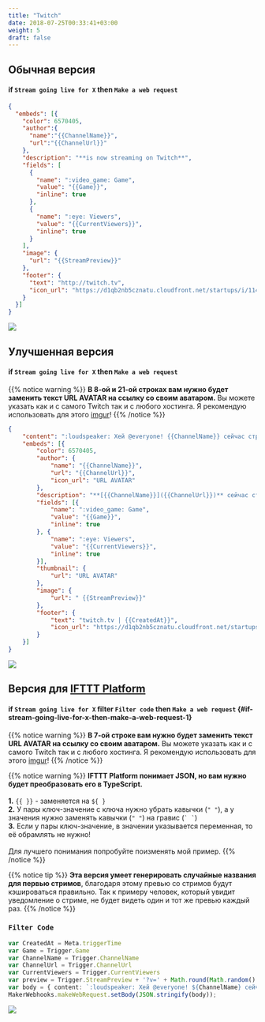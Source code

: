 ```yaml
---
title: "Twitch"
date: 2018-07-25T00:33:41+03:00
weight: 5
draft: false
---
```

## Обычная версия

#### if `Stream going live for X` then `Make a web request`

```json
{
  "embeds": [{
    "color": 6570405,
    "author":{
      "name":"{{ChannelName}}",
      "url":"{{ChannelUrl}}"
    },
    "description": "**is now streaming on Twitch**",
    "fields": [
      {
        "name": ":video_game: Game",
        "value": "{{Game}}",
        "inline": true
      },
      {
        "name": ":eye: Viewers",
        "value": "{{CurrentViewers}}",
        "inline": true
      }
    ],
    "image": {
      "url": "{{StreamPreview}}"
    },
    "footer": {
      "text": "http://twitch.tv",
      "icon_url": "https://d1qb2nb5cznatu.cloudfront.net/startups/i/114142-19c0993bf69c468f1350fd422bfad6b2-medium_jpg.jpg?buster=1410211530"
    }
  }]
}
```

![](../img/twitch-basic.png)

## Улучшенная версия

#### if `Stream going live for X` then `Make a web request`

{{% notice warning %}}
**В 8-ой и 21-ой строках вам нужно будет заменить текст URL AVATAR на ссылку со своим аватаром.** Вы можете указать как и с самого Twitch так и с любого хостинга. Я рекомендую использовать для этого [imgur](https://imgur.com/)!
{{% /notice %}}

```json
{
	"content": ":loudspeaker: Хей @everyone! {{ChannelName}} сейчас стримит {{ChannelUrl}} ! Залетайте! :wink:",
	"embeds": [{
		"color": 6570405,
		"author": {
			"name": "{{ChannelName}}",
			"url": "{{ChannelUrl}}",
			"icon_url": "URL AVATAR"
		},
		"description": "**[{{ChannelName}}]({{ChannelUrl}})** сейчас стримит на Twitch!",
		"fields": [{
			"name": ":video_game: Game",
			"value": "{{Game}}",
			"inline": true
		}, {
			"name": ":eye: Viewers",
			"value": "{{CurrentViewers}}",
			"inline": true
		}],
		"thumbnail": {
			"url": "URL AVATAR"
		},
		"image": {
			"url": " {{StreamPreview}}"
		},
		"footer": {
			"text": "twitch.tv | {{CreatedAt}}",
			"icon_url": "https://d1qb2nb5cznatu.cloudfront.net/startups/i/114142-19c0993bf69c468f1350fd422bfad6b2-medium_jpg.jpg?buster=1410211530"
		}
	}]
}
```

![](../img/twitch-ifttt_1.png)

## Версия для [IFTTT Platform](../services/ifttt-platform.md)

#### if `Stream going live for X` filter `Filter code` then `Make a web request` {#if-stream-going-live-for-x-then-make-a-web-request-1}

{{% notice warning %}}
**В 7-ой строке вам нужно будет заменить текст URL AVATAR на ссылку со своим аватаром.** Вы можете указать как и с самого Twitch так и с любого хостинга. Я рекомендую использовать для этого [imgur](https://imgur.com/)!
{{% /notice %}}

{{% notice warning %}}
**IFTTT Platform понимает JSON, но вам нужно будет преобразовать его в TypeScript.**
<br><br>
**1.** `{{ }}` - заменяется на `${ }`<br>
**2.** У пары ключ-значение с ключа нужно убрать кавычки \(`" "`\), а у значения нужно заменять кавычки \(`" "`\) на гравис (``` ` ` ```) <br>
**3.** Если у пары ключ-значение, в значении указывается переменная, то её обрамлять не нужно!<br>
<br>
Для лучшего понимания попробуйте поизменять мой пример.
{{% /notice %}}

{{% notice tip %}}
**Эта версия умеет генерировать случайные названия для первью стримов**, благодаря этому превью со стримов будут кэшироваться правильно. Так к примеру человек, который увидит уведомление о стриме, не будет видеть один  и тот же превью каждый раз.
{{% /notice %}}

### `Filter Code`

```typescript
var CreatedAt = Meta.triggerTime
var Game = Trigger.Game
var ChannelName = Trigger.ChannelName
var ChannelUrl = Trigger.ChannelUrl
var CurrentViewers = Trigger.CurrentViewers
var preview = Trigger.StreamPreview + '?v=' + Math.round(Math.random() * 1000000);
var body = { content: `:loudspeaker: Хей @everyone! ${ChannelName} сейчас стримит ${ChannelUrl} ! Залетайте! :wink:`, embeds: [{ color: 6570405, author: { name: `${ChannelName}`, url: `${ChannelUrl}`, icon_url: `URL AVATAR` }, description: `**[${ChannelName}](${ChannelUrl})** is now streaming on Twitch!`, fields: [{ name: `:video_game: Game`, value: `${Game}`, inline: true }, { name: `:eye: Viewers`, value: `${CurrentViewers}`, inline: true }], thumbnail: { url: `URL AVATAR` }, image: { url: preview }, footer: { text: "twitch.tv", icon_url: `https://d1qb2nb5cznatu.cloudfront.net/startups/i/114142-19c0993bf69c468f1350fd422bfad6b2-medium_jpg.jpg?buster=1410211530` }, timestamp: CreatedAt }] };
MakerWebhooks.makeWebRequest.setBody(JSON.stringify(body));
```

![](../img/twitch-ifttt_2.png)
